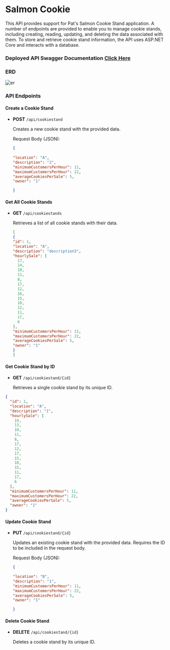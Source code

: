 


# Salmon Cookie 

This API provides support for Pat's Salmon Cookie Stand application. A number of endpoints are provided to enable you to manage cookie stands, including creating, reading, updating, and deleting the data associated with them. To store and retrieve cookie stand information, the API uses ASP.NET Core and interacts with a database.

### Deployed API Swagger Documentation [Click Here](https://cookiestandapi20231005154615.azurewebsites.net/docs/index.html)

### ERD

![er](./cookie-stand-api/Image/salomn.PNG)


### API Endpoints

#### Create a Cookie Stand

- **POST** `/api/cookiestand`

  Creates a new cookie stand with the provided data.

  Request Body (JSON):
  ```json
  {
    
  "location": "A",
  "description": "2",
  "minimumCustomersPerHour": 11,
  "maximumCustomersPerHour": 22,
  "averageCookiesPerSale": 5,
  "owner": "1"

  }
  ```

#### Get All Cookie Stands

- **GET** `/api/cookiestands`

  Retrieves a list of all cookie stands with their data.

    ```json
    [
    {
    "id": 1,
    "location": "A",
    "description": "description3",
    "hourlySale": [
      17,
      14,
      10,
      11,
      8,
      17,
      12,
      16,
      15,
      10,
      12,
      11,
      17,
      6
    ],
    "minimumCustomersPerHour": 11,
    "maximumCustomersPerHour": 22,
    "averageCookiesPerSale": 5,
    "owner": "1"
  }
  ]

  ```


#### Get Cookie Stand by ID

- **GET** `/api/cookiestand/{id}`

  Retrieves a single cookie stand by its unique ID.

```json
{
  "id": 1,
  "location": "A",
  "description": "1",
  "hourlySale": [
    19,
    13,
    10,
    11,
    8,
    17,
    12,
    17,
    15,
    10,
    15,
    11,
    17,
    6
  ],
  "minimumCustomersPerHour": 11,
  "maximumCustomersPerHour": 22,
  "averageCookiesPerSale": 5,
  "owner": "1"
}
```
  

#### Update Cookie Stand

- **PUT** `/api/cookiestand/{id}`

  Updates an existing cookie stand with the provided data. Requires the ID to be included in the request body.

    Request Body (JSON):
  ```json
  {
    
  "location": "B",
  "description": "1",
  "minimumCustomersPerHour": 11,
  "maximumCustomersPerHour": 22,
  "averageCookiesPerSale": 5,
  "owner": "1"

  }
  ```
  


#### Delete Cookie Stand

- **DELETE** `/api/cookiestand/{id}`

  Deletes a cookie stand by its unique ID.

